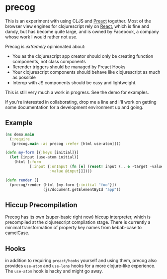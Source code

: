 # precog

This is an experiment with using CLJS and [Preact](https://preactjs.com) together. Most of the browser view engines for clojurescript rely on [React](https://reactjs.org), which is fine and dandy, but has become quite large, and is owned by Facebook, a company whose work I would rather not use.

Precog is *extremely* opinionated about:

- You as the clojurescript app creator should only be creating function components, not class components
- Rerender triggers should be managed by Preact Hooks
- Your clojurescript components should behave like clojurescript as much as possible
- Interop with JS components should be easy and lightweight.

This is still very much a work in progress. See the demo for examples.

If you're interested in collaborating, drop me a line and I'll work on getting some documentation for a development environment up and going.

## Example

``` clojure
(ns demo.main
  (:require
   [precog.main :as precog :refer [html use-atom]]))

(defn my-form [{:keys [initial]}]
  (let [input (use-atom initial)]
    (html [:form
           [:input {:onInput (fn [e] (reset! input (.. e -target -value)))
                    :value @input}]])))

(defn render []
  (precog/render (html [my-form {:initial "foo"}])
                 (js/document.getElementById "app"))
```

## Hiccup Precompilation

Precog has its own (super-basic right now) hiccup interpreter, which is precompiled at the clojurescript compilation stage. There is currently a minimal transformation of property key names from kebab-case to camelCase.

## Hooks

in addition to requiring `preact/hooks` yourself and using them, precog also provides `use-atom` and `use-lens` hooks for a more clojure-like experience. The `use-atom` hook is hacky and might go away.
